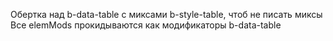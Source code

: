 Обертка над b-data-table c миксами b-style-table, чтоб не писать миксы
Все elemMods прокидываются как модификаторы b-data-table
